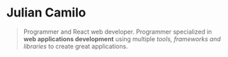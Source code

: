 # Julian Camilo

>Programmer and React web developer. Programmer specialized in **web applications development** using multiple *tools, frameworks and libraries* to create great applications.
